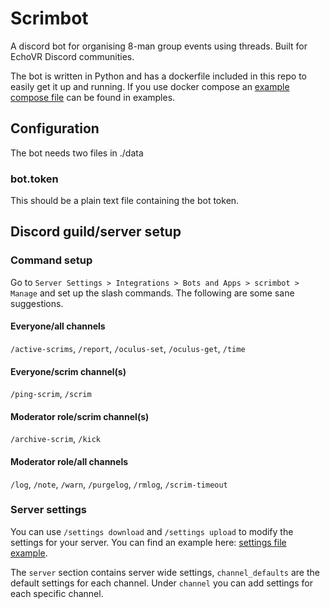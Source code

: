 # Scrimbot

A discord bot for organising 8-man group events using threads. Built for EchoVR Discord communities.

The bot is written in Python and has a dockerfile included in this repo to easily get it up and running. If you use
docker compose an [example compose file](examples/docker-compose.yaml) can be found in examples.

## Configuration

The bot needs two files in ./data

### bot.token

This should be a plain text file containing the bot token.

## Discord guild/server setup

### Command setup

Go to `Server Settings > Integrations > Bots and Apps > scrimbot > Manage` and set up the slash commands. The following
are some sane suggestions.

#### Everyone/all channels

`/active-scrims`, `/report`, `/oculus-set`, `/oculus-get`, `/time`

#### Everyone/scrim channel(s)

`/ping-scrim`, `/scrim`

#### Moderator role/scrim channel(s)

`/archive-scrim`, `/kick`

#### Moderator role/all channels

`/log`, `/note`, `/warn`, `/purgelog`, `/rmlog`, `/scrim-timeout`

### Server settings

You can use `/settings download` and `/settings upload` to modify the settings for your server. You can find an example
here: [settings file example](examples/settings.json).

The `server` section contains server wide settings, `channel_defaults` are the default settings for each channel.
Under `channel` you can add settings for each specific channel.

